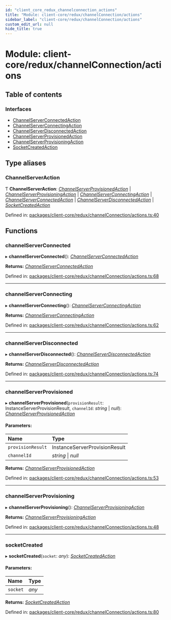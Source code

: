```yaml
---
id: "client_core_redux_channelconnection_actions"
title: "Module: client-core/redux/channelConnection/actions"
sidebar_label: "client-core/redux/channelConnection/actions"
custom_edit_url: null
hide_title: true
---
```


# Module: client-core/redux/channelConnection/actions

## Table of contents

### Interfaces

- [ChannelServerConnectedAction](../interfaces/client_core_redux_channelconnection_actions.channelserverconnectedaction.md)
- [ChannelServerConnectingAction](../interfaces/client_core_redux_channelconnection_actions.channelserverconnectingaction.md)
- [ChannelServerDisconnectedAction](../interfaces/client_core_redux_channelconnection_actions.channelserverdisconnectedaction.md)
- [ChannelServerProvisionedAction](../interfaces/client_core_redux_channelconnection_actions.channelserverprovisionedaction.md)
- [ChannelServerProvisioningAction](../interfaces/client_core_redux_channelconnection_actions.channelserverprovisioningaction.md)
- [SocketCreatedAction](../interfaces/client_core_redux_channelconnection_actions.socketcreatedaction.md)

## Type aliases

### ChannelServerAction

Ƭ **ChannelServerAction**: [*ChannelServerProvisionedAction*](../interfaces/client_core_redux_channelconnection_actions.channelserverprovisionedaction.md) \| [*ChannelServerProvisioningAction*](../interfaces/client_core_redux_channelconnection_actions.channelserverprovisioningaction.md) \| [*ChannelServerConnectingAction*](../interfaces/client_core_redux_channelconnection_actions.channelserverconnectingaction.md) \| [*ChannelServerConnectedAction*](../interfaces/client_core_redux_channelconnection_actions.channelserverconnectedaction.md) \| [*ChannelServerDisconnectedAction*](../interfaces/client_core_redux_channelconnection_actions.channelserverdisconnectedaction.md) \| [*SocketCreatedAction*](../interfaces/client_core_redux_channelconnection_actions.socketcreatedaction.md)

Defined in: [packages/client-core/redux/channelConnection/actions.ts:40](https://github.com/xr3ngine/xr3ngine/blob/5a0f83ed8/packages/client-core/redux/channelConnection/actions.ts#L40)

## Functions

### channelServerConnected

▸ **channelServerConnected**(): [*ChannelServerConnectedAction*](../interfaces/client_core_redux_channelconnection_actions.channelserverconnectedaction.md)

**Returns:** [*ChannelServerConnectedAction*](../interfaces/client_core_redux_channelconnection_actions.channelserverconnectedaction.md)

Defined in: [packages/client-core/redux/channelConnection/actions.ts:68](https://github.com/xr3ngine/xr3ngine/blob/5a0f83ed8/packages/client-core/redux/channelConnection/actions.ts#L68)

___

### channelServerConnecting

▸ **channelServerConnecting**(): [*ChannelServerConnectingAction*](../interfaces/client_core_redux_channelconnection_actions.channelserverconnectingaction.md)

**Returns:** [*ChannelServerConnectingAction*](../interfaces/client_core_redux_channelconnection_actions.channelserverconnectingaction.md)

Defined in: [packages/client-core/redux/channelConnection/actions.ts:62](https://github.com/xr3ngine/xr3ngine/blob/5a0f83ed8/packages/client-core/redux/channelConnection/actions.ts#L62)

___

### channelServerDisconnected

▸ **channelServerDisconnected**(): [*ChannelServerDisconnectedAction*](../interfaces/client_core_redux_channelconnection_actions.channelserverdisconnectedaction.md)

**Returns:** [*ChannelServerDisconnectedAction*](../interfaces/client_core_redux_channelconnection_actions.channelserverdisconnectedaction.md)

Defined in: [packages/client-core/redux/channelConnection/actions.ts:74](https://github.com/xr3ngine/xr3ngine/blob/5a0f83ed8/packages/client-core/redux/channelConnection/actions.ts#L74)

___

### channelServerProvisioned

▸ **channelServerProvisioned**(`provisionResult`: InstanceServerProvisionResult, `channelId`: *string* \| *null*): [*ChannelServerProvisionedAction*](../interfaces/client_core_redux_channelconnection_actions.channelserverprovisionedaction.md)

#### Parameters:

Name | Type |
:------ | :------ |
`provisionResult` | InstanceServerProvisionResult |
`channelId` | *string* \| *null* |

**Returns:** [*ChannelServerProvisionedAction*](../interfaces/client_core_redux_channelconnection_actions.channelserverprovisionedaction.md)

Defined in: [packages/client-core/redux/channelConnection/actions.ts:53](https://github.com/xr3ngine/xr3ngine/blob/5a0f83ed8/packages/client-core/redux/channelConnection/actions.ts#L53)

___

### channelServerProvisioning

▸ **channelServerProvisioning**(): [*ChannelServerProvisioningAction*](../interfaces/client_core_redux_channelconnection_actions.channelserverprovisioningaction.md)

**Returns:** [*ChannelServerProvisioningAction*](../interfaces/client_core_redux_channelconnection_actions.channelserverprovisioningaction.md)

Defined in: [packages/client-core/redux/channelConnection/actions.ts:48](https://github.com/xr3ngine/xr3ngine/blob/5a0f83ed8/packages/client-core/redux/channelConnection/actions.ts#L48)

___

### socketCreated

▸ **socketCreated**(`socket`: *any*): [*SocketCreatedAction*](../interfaces/client_core_redux_channelconnection_actions.socketcreatedaction.md)

#### Parameters:

Name | Type |
:------ | :------ |
`socket` | *any* |

**Returns:** [*SocketCreatedAction*](../interfaces/client_core_redux_channelconnection_actions.socketcreatedaction.md)

Defined in: [packages/client-core/redux/channelConnection/actions.ts:80](https://github.com/xr3ngine/xr3ngine/blob/5a0f83ed8/packages/client-core/redux/channelConnection/actions.ts#L80)
